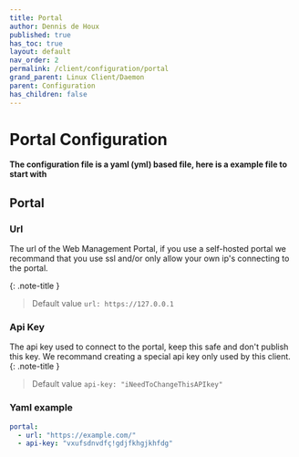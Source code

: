 ```yaml
---
title: Portal
author: Dennis de Houx
published: true
has_toc: true
layout: default
nav_order: 2
permalink: /client/configuration/portal
grand_parent: Linux Client/Daemon
parent: Configuration
has_children: false
---
```


# Portal Configuration

**The configuration file is a yaml (yml) based file, here is a example file to start with**

## Portal

### Url

The url of the Web Management Portal, if you use a self-hosted portal we recommand that you use ssl and/or only allow your own ip's connecting to the portal.

{: .note-title }

> Default value
> `url: https://127.0.0.1`

### Api Key

The api key used to connect to the portal, keep this safe and don't publish this key. We recommand creating a special api key only used by this client.
{: .note-title }

> Default value
> `api-key: "iNeedToChangeThisAPIkey"`

### Yaml example

```yaml
portal:
  - url: "https://example.com/"
  - api-key: "vxufsdnvdfç!gdjfkhgjkhfdg"
```
